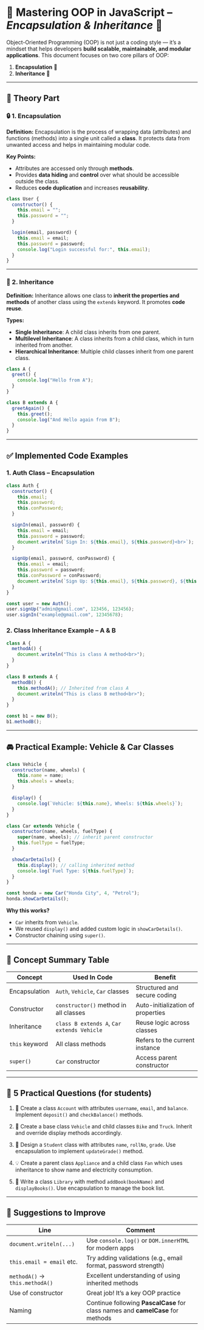 
# 🧠 Mastering OOP in JavaScript – *Encapsulation & Inheritance* 🚀

Object-Oriented Programming (OOP) is not just a coding style — it’s a mindset that helps developers **build scalable, maintainable, and modular applications**. This document focuses on two core pillars of OOP:

1. **Encapsulation** 🔐
2. **Inheritance** 🧬

---

## 📘 Theory Part

### 🔒 1. Encapsulation

**Definition:**
Encapsulation is the process of wrapping data (attributes) and functions (methods) into a single unit called a **class**. It protects data from unwanted access and helps in maintaining modular code.

**Key Points:**

* Attributes are accessed only through **methods**.
* Provides **data hiding** and **control** over what should be accessible outside the class.
* Reduces **code duplication** and increases **reusability**.

```js
class User {
  constructor() {
    this.email = "";
    this.password = "";
  }

  login(email, password) {
    this.email = email;
    this.password = password;
    console.log("Login successful for:", this.email);
  }
}
```

---

### 🧬 2. Inheritance

**Definition:**
Inheritance allows one class to **inherit the properties and methods** of another class using the `extends` keyword. It promotes **code reuse**.

**Types:**

* **Single Inheritance**: A child class inherits from one parent.
* **Multilevel Inheritance**: A class inherits from a child class, which in turn inherited from another.
* **Hierarchical Inheritance**: Multiple child classes inherit from one parent class.

```js
class A {
  greet() {
    console.log("Hello from A");
  }
}

class B extends A {
  greetAgain() {
    this.greet();
    console.log("And Hello again from B");
  }
}
```

---

## ✅ Implemented Code Examples

### 1. **Auth Class – Encapsulation**

```js
class Auth {
  constructor() {
    this.email;
    this.password;
    this.conPassword;
  }

  signIn(email, password) {
    this.email = email;
    this.password = password;
    document.writeln(`Sign In: ${this.email}, ${this.password}<br>`);
  }

  signUp(email, password, conPassword) {
    this.email = email;
    this.password = password;
    this.conPassword = conPassword;
    document.writeln(`Sign Up: ${this.email}, ${this.password}, ${this.conPassword}<br>`);
  }
}

const user = new Auth();
user.signUp("admin@gmail.com", 123456, 123456);
user.signIn("example@gmail.com", 12345678);
```

### 2. **Class Inheritance Example – A & B**

```js
class A {
  methodA() {
    document.writeln("This is class A method<br>");
  }
}

class B extends A {
  methodB() {
    this.methodA(); // Inherited from class A
    document.writeln("This is class B method<br>");
  }
}

const b1 = new B();
b1.methodB();
```

---

## 🚘 Practical Example: Vehicle & Car Classes

```js
class Vehicle {
  constructor(name, wheels) {
    this.name = name;
    this.wheels = wheels;
  }

  display() {
    console.log(`Vehicle: ${this.name}, Wheels: ${this.wheels}`);
  }
}

class Car extends Vehicle {
  constructor(name, wheels, fuelType) {
    super(name, wheels); // inherit parent constructor
    this.fuelType = fuelType;
  }

  showCarDetails() {
    this.display(); // calling inherited method
    console.log(`Fuel Type: ${this.fuelType}`);
  }
}

const honda = new Car("Honda City", 4, "Petrol");
honda.showCarDetails();
```

**Why this works?**

* `Car` inherits from `Vehicle`.
* We reused `display()` and added custom logic in `showCarDetails()`.
* Constructor chaining using `super()`.

---

## 🧩 Concept Summary Table

| Concept        | Used In Code                               | Benefit                           |
| -------------- | ------------------------------------------ | --------------------------------- |
| Encapsulation  | `Auth`, `Vehicle`, `Car` classes           | Structured and secure coding      |
| Constructor    | `constructor()` method in all classes      | Auto-initialization of properties |
| Inheritance    | `class B extends A`, `Car extends Vehicle` | Reuse logic across classes        |
| `this` keyword | All class methods                          | Refers to the current instance    |
| `super()`      | `Car` constructor                          | Access parent constructor         |

---

## 💭 5 Practical Questions (for students)

1. 🔐 Create a class `Account` with attributes `username`, `email`, and `balance`. Implement `deposit()` and `checkBalance()` methods.

2. 🚗 Create a base class `Vehicle` and child classes `Bike` and `Truck`. Inherit and override display methods accordingly.

3. 🏫 Design a `Student` class with attributes `name`, `rollNo`, `grade`. Use encapsulation to implement `updateGrade()` method.

4. 💡 Create a parent class `Appliance` and a child class `Fan` which uses inheritance to show name and electricity consumption.

5. 🧾 Write a class `Library` with method `addBook(bookName)` and `displayBooks()`. Use encapsulation to manage the book list.

---

## 📝 Suggestions to Improve

| Line                           | Comment                                                                         |
| ------------------------------ | ------------------------------------------------------------------------------- |
| `document.writeln(...)`        | Use `console.log()` or `DOM.innerHTML` for modern apps                          |
| `this.email = email` etc.      | Try adding validations (e.g., email format, password strength)                  |
| `methodA()` → `this.methodA()` | Excellent understanding of using inherited methods                              |
| Use of constructor             | Great job! It’s a key OOP practice                                              |
| Naming                         | Continue following **PascalCase** for class names and **camelCase** for methods |
